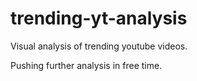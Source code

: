 # trending-yt-analysis
Visual analysis of trending youtube videos.

Pushing further analysis in free time.
